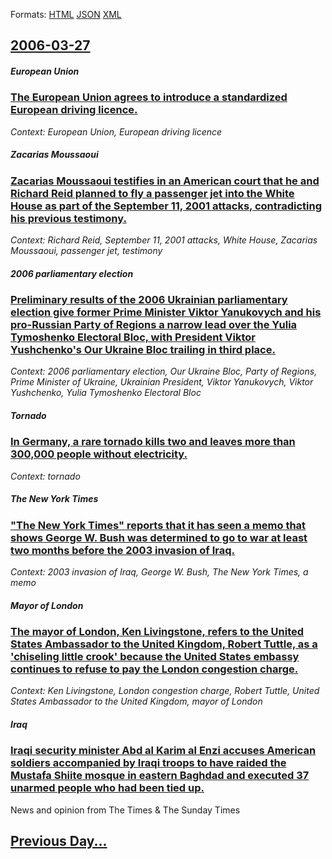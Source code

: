 
Formats: [HTML](2006/03/27/index.html)  [JSON](2006/03/27/index.json)  [XML](2006/03/27/index.xml)  

## [2006-03-27](/news/2006/03/27/index.md)

##### European Union
### [ The European Union agrees to introduce a standardized European driving licence. ](/news/2006/03/27/the-european-union-agrees-to-introduce-a-standardized-european-driving-licence.md)
_Context: European Union, European driving licence_

##### Zacarias Moussaoui
### [ Zacarias Moussaoui testifies in an American court that he and Richard Reid planned to fly a passenger jet into the White House as part of the September 11, 2001 attacks, contradicting his previous testimony. ](/news/2006/03/27/zacarias-moussaoui-testifies-in-an-american-court-that-he-and-richard-reid-planned-to-fly-a-passenger-jet-into-the-white-house-as-part-of-t.md)
_Context: Richard Reid, September 11, 2001 attacks, White House, Zacarias Moussaoui, passenger jet, testimony_

##### 2006 parliamentary election
### [ Preliminary results of the 2006 Ukrainian parliamentary election give former Prime Minister Viktor Yanukovych and his pro-Russian Party of Regions a narrow lead over the Yulia Tymoshenko Electoral Bloc, with President Viktor Yushchenko's Our Ukraine Bloc trailing in third place. ](/news/2006/03/27/preliminary-results-of-the-2006-ukrainian-parliamentary-election-give-former-prime-minister-viktor-yanukovych-and-his-pro-russian-party-of.md)
_Context: 2006 parliamentary election, Our Ukraine Bloc, Party of Regions, Prime Minister of Ukraine, Ukrainian President, Viktor Yanukovych, Viktor Yushchenko, Yulia Tymoshenko Electoral Bloc_

##### Tornado
### [ In Germany, a rare tornado kills two and leaves more than 300,000 people without electricity. ](/news/2006/03/27/in-germany-a-rare-tornado-kills-two-and-leaves-more-than-300-000-people-without-electricity.md)
_Context: tornado_

##### The New York Times
### [ "The New York Times" reports that it has seen a memo that shows George W. Bush was determined to go to war at least two months before the 2003 invasion of Iraq. ](/news/2006/03/27/the-new-york-times-reports-that-it-has-seen-a-memo-that-shows-george-w-bush-was-determined-to-go-to-war-at-least-two-months-before-the-2.md)
_Context: 2003 invasion of Iraq, George W. Bush, The New York Times, a memo_

##### Mayor of London
### [ The mayor of London, Ken Livingstone, refers to the United States Ambassador to the United Kingdom, Robert Tuttle, as a 'chiseling little crook' because the United States embassy continues to refuse to pay the London congestion charge. ](/news/2006/03/27/the-mayor-of-london-ken-livingstone-refers-to-the-united-states-ambassador-to-the-united-kingdom-robert-tuttle-as-a-chiseling-little-c.md)
_Context: Ken Livingstone, London congestion charge, Robert Tuttle, United States Ambassador to the United Kingdom, mayor of London_

##### Iraq
### [ Iraqi security minister Abd al Karim al Enzi accuses American soldiers accompanied by Iraqi troops to have raided the Mustafa Shiite mosque in eastern Baghdad and executed 37 unarmed people who had been tied up. ](/news/2006/03/27/iraqi-security-minister-abd-al-karim-al-enzi-accuses-american-soldiers-accompanied-by-iraqi-troops-to-have-raided-the-mustafa-shiite-mosque.md)
News and opinion from The Times &amp; The Sunday Times

## [Previous Day...](/news/2006/03/26/index.md)

